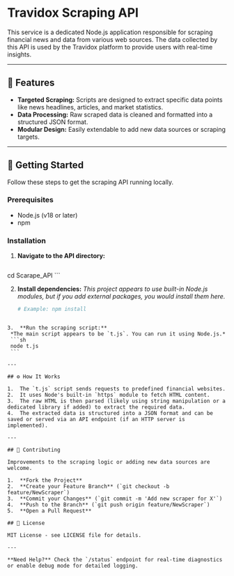 # Travidox Scraping API

This service is a dedicated Node.js application responsible for scraping financial news and data from various web sources. The data collected by this API is used by the Travidox platform to provide users with real-time insights.

---

## 📜 Features

*   **Targeted Scraping:** Scripts are designed to extract specific data points like news headlines, articles, and market statistics.
*   **Data Processing:** Raw scraped data is cleaned and formatted into a structured JSON format.
*   **Modular Design:** Easily extendable to add new data sources or scraping targets.

---

## 🚀 Getting Started

Follow these steps to get the scraping API running locally.

### Prerequisites

*   Node.js (v18 or later)
*   npm

### Installation

1.  **Navigate to the API directory:**
    ```sh
cd Scarape_API
    ```

2.  **Install dependencies:**
    *This project appears to use built-in Node.js modules, but if you add external packages, you would install them here.*
    ```sh
    # Example: npm install
   ```

3.  **Run the scraping script:**
    *The main script appears to be `t.js`. You can run it using Node.js.*
    ```sh
    node t.js
    ```

---

## ⚙️ How It Works

1.  The `t.js` script sends requests to predefined financial websites.
2.  It uses Node's built-in `https` module to fetch HTML content.
3.  The raw HTML is then parsed (likely using string manipulation or a dedicated library if added) to extract the required data.
4.  The extracted data is structured into a JSON format and can be saved or served via an API endpoint (if an HTTP server is implemented).

---

## 🤝 Contributing

Improvements to the scraping logic or adding new data sources are welcome.

1.  **Fork the Project**
2.  **Create your Feature Branch** (`git checkout -b feature/NewScraper`)
3.  **Commit your Changes** (`git commit -m 'Add new scraper for X'`)
4.  **Push to the Branch** (`git push origin feature/NewScraper`)
5.  **Open a Pull Request**

## 📄 License

MIT License - see LICENSE file for details.

---

**Need Help?** Check the `/status` endpoint for real-time diagnostics or enable debug mode for detailed logging. 
